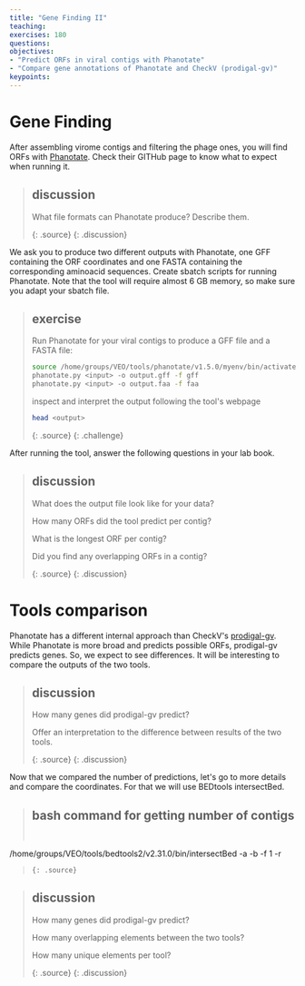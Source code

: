 ```yaml
---
title: "Gene Finding II"
teaching: 
exercises: 180
questions:
objectives:
- "Predict ORFs in viral contigs with Phanotate"
- "Compare gene annotations of Phanotate and CheckV (prodigal-gv)"
keypoints:
---
```


# Gene Finding

After assembling virome contigs and filtering the phage ones, you will find ORFs with [Phanotate](https://github.com/deprekate/PHANOTATE). Check their GITHub page to know what to expect when running it.   

> ## discussion
> 
> What file formats can Phanotate produce? Describe them.
> 
> {: .source}
{: .discussion}

We ask you to produce two different outputs with Phanotate, one GFF containing the ORF coordinates and one FASTA containing the corresponding aminoacid sequences. Create sbatch scripts for running Phanotate. Note that the tool will require almost 6 GB memory, so make sure you adapt your sbatch file.

> ## exercise
>
> Run Phanotate for your viral contigs to produce a GFF file and a FASTA file:
> 
>```bash
> source /home/groups/VEO/tools/phanotate/v1.5.0/myenv/bin/activate
> phanotate.py <input> -o output.gff -f gff
> phanotate.py <input> -o output.faa -f faa
>```
>
> inspect and interpret the output following the tool's webpage
>   
>```bash
> head <output>
>```
> {: .source}
{: .challenge}

After running the tool, answer the following questions in your lab book. 

> ## discussion
> 
> What does the output file look like for your data?
> 
> How many ORFs did the tool predict per contig?
>
> What is the longest ORF per contig?
>
> Did you find any overlapping ORFs in a contig?
> 
> {: .source}
{: .discussion}

# Tools comparison

Phanotate has a different internal approach than CheckV's [prodigal-gv](https://github.com/apcamargo/prodigal-gv). While Phanotate is more broad and predicts possible ORFs, prodigal-gv predicts genes. So, we expect to see differences. It will be interesting to compare the outputs of the two tools. 

> ## discussion
> 
> How many genes did prodigal-gv predict?
>
> Offer an interpretation to the difference between results of the two tools.
> 
> {: .source}
{: .discussion}

Now that we compared the number of predictions, let's go to more details and compare the coordinates. For that we will use BEDtools intersectBed. 


> ## bash command for getting number of contigs
> ```bash
>  
/home/groups/VEO/tools/bedtools2/v2.31.0/bin/intersectBed -a <input1> -b <input2> -f 1 -r
>```
> {: .source}

> ## discussion
> 
> How many genes did prodigal-gv predict?
>
> How many overlapping elements between the two tools?
>
> How many unique elements per tool?
> 
> {: .source}
{: .discussion}
